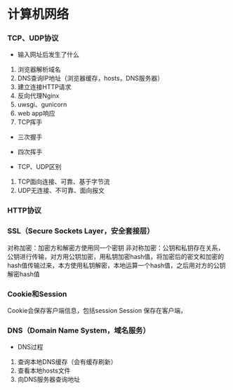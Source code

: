 # 计算机网络


### TCP、UDP协议

* 输入网址后发生了什么

1. 浏览器解析域名
2. DNS查询IP地址（浏览器缓存，hosts，DNS服务器）
3. 建立连接HTTP请求
4. 反向代理Nginx
5. uwsgi、gunicorn
6. web app响应
7. TCP挥手

* 三次握手

* 四次挥手

* TCP、UDP区别

1. TCP面向连接、可靠、基于字节流
2. UDP无连接、不可靠、面向报文


### HTTP协议


### SSL（Secure Sockets Layer，安全套接层）

对称加密：加密方和解密方使用同一个密钥
非对称加密：公钥和私钥存在关系，公钥进行传输，对方用公钥加密，用私钥加密hash值，将加密后的密文和加密的hash值传输过来，本方使用私钥解密，本地运算一个hash值，之后用对方的公钥解密hash值


### Cookie和Session

Cookie会保存客户端信息，包括session
Session 保存在客户端，


### DNS（Domain Name System，域名服务）

* DNS过程

1. 查询本地DNS缓存（会有缓存刷新）
2. 查看本地hosts文件
3. 向DNS服务器查询地址
